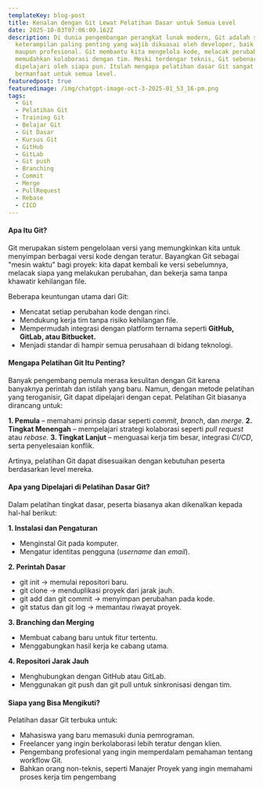 ```yaml
---
templateKey: blog-post
title: Kenalan dengan Git Lewat Pelatihan Dasar untuk Semua Level
date: 2025-10-03T07:06:09.162Z
description: Di dunia pengembangan perangkat lunak modern, Git adalah salah satu
  keterampilan paling penting yang wajib dikuasai oleh developer, baik pemula
  maupun profesional. Git membantu kita mengelola kode, melacak perubahan, serta
  memudahkan kolaborasi dengan tim. Meski terdengar teknis, Git sebenarnya bisa
  dipelajari oleh siapa pun. Itulah mengapa pelatihan dasar Git sangat
  bermanfaat untuk semua level.
featuredpost: true
featuredimage: /img/chatgpt-image-oct-3-2025-01_53_16-pm.png
tags:
  - Git
  - Pelatihan Git
  - Training Git
  - Belajar Git
  - Git Dasar
  - Kursus Git
  - GitHub
  - GitLab
  - Git push
  - Branching
  - Commit
  - Merge
  - PullRequest
  - Rebase
  - CICD
---
```

#### Apa Itu Git?

Git merupakan sistem pengelolaan versi yang memungkinkan kita untuk menyimpan berbagai versi kode dengan teratur. Bayangkan Git sebagai "mesin waktu" bagi proyek: kita dapat kembali ke versi sebelumnya, melacak siapa yang melakukan perubahan, dan bekerja sama tanpa khawatir kehilangan file.

Beberapa keuntungan utama dari Git:

* Mencatat setiap perubahan kode dengan rinci.
* Mendukung kerja tim tanpa risiko kehilangan file.
* Mempermudah integrasi dengan platform ternama seperti **GitHub, GitLab, atau Bitbucket.**
* Menjadi standar di hampir semua perusahaan di bidang teknologi.

#### Mengapa Pelatihan Git Itu Penting?

Banyak pengembang pemula merasa kesulitan dengan Git karena banyaknya perintah dan istilah yang baru. Namun, dengan metode pelatihan yang teroganisir, Git dapat dipelajari dengan cepat. Pelatihan Git biasanya dirancang untuk:

**1. Pemula** – memahami prinsip dasar seperti *commit*, *branch*, dan *merge*.
**2. Tingkat Menengah** – mempelajari strategi kolaborasi seperti *pull request* atau *rebase.*
**3. Tingkat Lanjut** – menguasai kerja tim besar, integrasi *CI/CD*, serta penyelesaian konflik.

Artinya, pelatihan Git dapat disesuaikan dengan kebutuhan peserta berdasarkan level mereka.

#### Apa yang Dipelajari di Pelatihan Dasar Git?

Dalam pelatihan tingkat dasar, peserta biasanya akan dikenalkan kepada hal-hal berikut:

**1. Instalasi dan Pengaturan**
- Menginstal Git pada komputer.
- Mengatur identitas pengguna (*username* dan *email*).

**2. Perintah Dasar**
- git init → memulai repositori baru.
- git clone → menduplikasi proyek dari jarak jauh.
- git add dan git commit → menyimpan perubahan pada kode.
- git status dan git log → memantau riwayat proyek.

**3. Branching dan Merging**
- Membuat cabang baru untuk fitur tertentu.
- Menggabungkan hasil kerja ke cabang utama.

**4. Repositori Jarak Jauh**
- Menghubungkan dengan GitHub atau GitLab.
- Menggunakan git push dan git pull untuk sinkronisasi dengan tim.

#### Siapa yang Bisa Mengikuti?
Pelatihan dasar Git terbuka untuk:
- Mahasiswa yang baru memasuki dunia pemrograman.
- Freelancer yang ingin berkolaborasi lebih teratur dengan klien.
- Pengembang profesional yang ingin memperdalam pemahaman tentang workflow Git.
- Bahkan orang non-teknis, seperti Manajer Proyek yang ingin memahami proses kerja tim pengembang